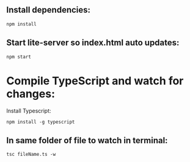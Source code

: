 ## Install dependencies:

```
npm install
```

## Start lite-server so index.html auto updates:

```
npm start
```

# Compile TypeScript and watch for changes:

Install Typescript:

```
npm install -g typescript
```

## In same folder of file to watch in terminal:

```
tsc fileName.ts -w
```
